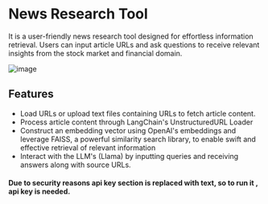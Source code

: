 
# News Research Tool 

It is a user-friendly news research tool designed for effortless information retrieval. Users can input article URLs and ask questions to receive relevant insights from the stock market and financial domain.

![image](https://github.com/user-attachments/assets/8cc10f03-b14a-40fc-9022-b9beb22ed8d3)


## Features

- Load URLs or upload text files containing URLs to fetch article content.
- Process article content through LangChain's UnstructuredURL Loader
- Construct an embedding vector using OpenAI's embeddings and leverage FAISS, a powerful similarity search library, to enable swift and effective retrieval of relevant information
- Interact with the LLM's (Llama) by inputting queries and receiving answers along with source URLs.

#### Due to security reasons api key section is replaced with text, so to run it , api key is needed.
